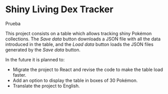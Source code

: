 # Shiny Living Dex Tracker

Prueba

This project consists on a table which allows tracking shiny Pokémon collections. The *Save data* button downloads a JSON file with all the data introduced in the table, and the *Load data* button loads the JSON files generated by the *Save data* button. 

In the future it is planned to:
- Migrate the project to React and revise the code to make the table load faster.
- Add an option to display the table in boxes of 30 Pokémon.
- Translate the project to English.